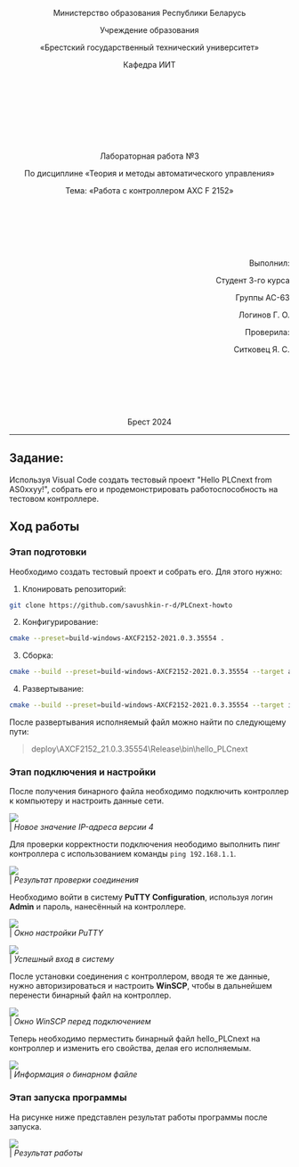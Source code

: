 <p align="center">Министерство образования Республики Беларусь</p>
<p align="center">Учреждение образования</p>
<p align="center">«Брестский государственный технический университет»</p>
<p align="center">Кафедра ИИТ</p>
<br><br><br><br><br><br><br>
<p align="center">Лабораторная работа №3</p>
<p align="center">По дисциплине «Теория и методы автоматического управления»</p>
<p align="center">Тема: «Работа с контроллером AXC F 2152»</p>
<br><br><br><br><br>
<p align="right">Выполнил:</p>
<p align="right">Студент 3-го курса</p>
<p align="right">Группы АС-63</p>
<p align="right">Логинов Г. О.</p>
<p align="right">Проверила:</p>
<p align="right">Ситковец Я. С.</p>
<br><br><br><br><br>
<p align="center">Брест 2024</p>

---

## Задание: 
Используя Visual Code создать тестовый проект "Hello PLCnext from AS0xxyy!", собрать его и продемонстрировать работоспособность на тестовом контроллере.

## Ход работы

### Этап подготовки

Необходимо создать тестовый проект и собрать его. Для этого нужно:
1. Клонировать репозиторий:
``` sh
git clone https://github.com/savushkin-r-d/PLCnext-howto
```
2. Конфигурирование: 
``` sh
cmake --preset=build-windows-AXCF2152-2021.0.3.35554 .
```
3. Сборка:
``` sh
cmake --build --preset=build-windows-AXCF2152-2021.0.3.35554 --target all
```
4. Развертывание:
``` sh
cmake --build --preset=build-windows-AXCF2152-2021.0.3.35554 --target install
```

После развертывания исполняемый файл можно найти по следующему пути:

> deploy\AXCF2152_21.0.3.35554\Release\bin\hello_PLCnext

### Этап подключения и настройки

После получения бинарного файла необходимо подключить контроллер к компьютеру и настроить данные сети.

![](../images/ip.png)
<br>
| _Новое значение IP-адреса версии 4_

Для проверки корректности подключения неободимо выполнить пинг контроллера с использованием команды `ping 192.168.1.1`.

![](../images/check_connection.jpg)
<br>
| _Результат проверки соединения_

Необходимо войти в систему __PuTTY Configuration__, используя логин __Admin__ и пароль, нанесённый на контроллере.

![](../images/putty.png)
<br>
| _Окно настройки PuTTY_

![](../images/putty_login.jpg)
<br>
| _Успешный вход в систему_

После установки соединения с контроллером, вводя те же данные, нужно авторизироваться и настроить __WinSCP__, чтобы в дальнейшем перенести бинарный файл на контроллер.

![](../images/winSCP_log.jpg)
<br>
| _Окно WinSCP перед подключением_

 Теперь необходимо перместить бинарный файл hello_PLCnext на контроллер и изменить его свойства, делая его исполняемым.

 ![](../images/file.jpg)
 <br>
 | _Информация о бинарном файле_

### Этап запуска программы

На рисунке ниже представлен результат работы программы после запуска.

![](../images/result.png)
<br>
| _Результат работы_
